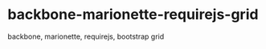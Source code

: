backbone-marionette-requirejs-grid
==================================
backbone, marionette, requirejs, bootstrap grid
